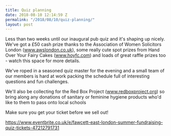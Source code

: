 ```yaml
---
title: Quiz planning
date: 2018-08-10 12:14:59 Z
permalink: "/2018/08/10/quiz-planning/"
layout: post
---
```


Less than two weeks until our inaugural pub quiz and it's shaping up nicely. We've got a £50 cash prize thanks to the Association of Women Solicitors London (www.awslondon.co.uk), some really cute spot prizes from Hand Over Your Fairy Cakes (www.hoyfc.com) and loads of great raffle prizes too - watch this space for more details.

We've roped in a seasoned quiz master for the evening and a small team of our members is hard at work packing the schedule full of interesting questions and fun challenges.

We'll also be collecting for the Red Box Project (www.redboxproject.org) so bring along any donations of sanitary or feminine hygiene products who'd like to them to pass onto local schools

Make sure you get your ticket before we sell out!

https://www.eventbrite.co.uk/e/fawcett-east-london-summer-fundraising-quiz-tickets-47212791731